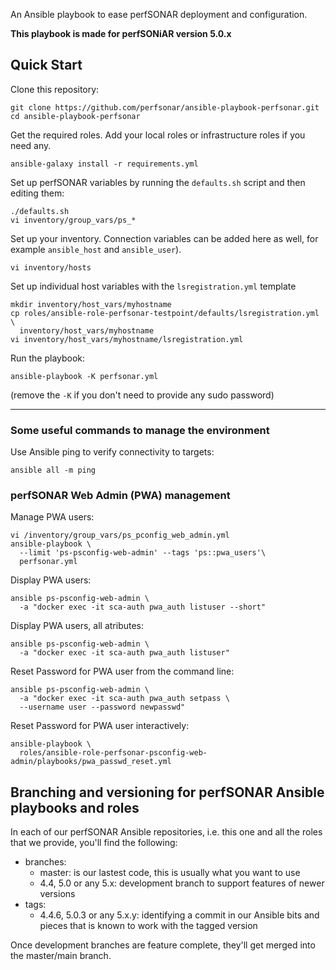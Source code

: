 An Ansible playbook to ease perfSONAR deployment and configuration.

**This playbook is made for perfSONiAR version 5.0.x**

## Quick Start

Clone this repository:

```
git clone https://github.com/perfsonar/ansible-playbook-perfsonar.git
cd ansible-playbook-perfsonar
```

Get the required roles. Add your local roles or infrastructure roles if you need any.

```
ansible-galaxy install -r requirements.yml
```

Set up perfSONAR variables by running the `defaults.sh` script and then editing them:

```
./defaults.sh
vi inventory/group_vars/ps_*
```

Set up your inventory.  Connection variables can be added here as well, for example `ansible_host` and `ansible_user`).

```
vi inventory/hosts
```

Set up individual host variables with the `lsregistration.yml` template

```
mkdir inventory/host_vars/myhostname
cp roles/ansible-role-perfsonar-testpoint/defaults/lsregistration.yml \
  inventory/host_vars/myhostname
vi inventory/host_vars/myhostname/lsregistration.yml
```

Run the playbook:

```
ansible-playbook -K perfsonar.yml
```
(remove the `-K` if you don't need to provide any sudo password)

---

### Some useful commands to manage the environment

Use Ansible ping to verify connectivity to targets:

```
ansible all -m ping
```

### perfSONAR Web Admin (PWA) management
Manage PWA users:
```
vi /inventory/group_vars/ps_pconfig_web_admin.yml
ansible-playbook \
  --limit 'ps-psconfig-web-admin' --tags 'ps::pwa_users'\
  perfsonar.yml
```

Display PWA users:
```
ansible ps-psconfig-web-admin \
  -a "docker exec -it sca-auth pwa_auth listuser --short"
```

Display PWA users, all atributes:
```
ansible ps-psconfig-web-admin \
  -a "docker exec -it sca-auth pwa_auth listuser"
```
  
Reset Password for PWA user from the command line:
```
ansible ps-psconfig-web-admin \
  -a "docker exec -it sca-auth pwa_auth setpass \
  --username user --password newpasswd"
```

Reset Password for PWA user interactively:
```
ansible-playbook \
  roles/ansible-role-perfsonar-psconfig-web-admin/playbooks/pwa_passwd_reset.yml
```

## Branching and versioning for perfSONAR Ansible playbooks and roles
In each of our perfSONAR Ansible repositories, i.e. this one and all the roles that we provide, you'll find the following:

 - branches:
   - master: is our lastest code, this is usually what you want to use
   - 4.4, 5.0 or any 5.x: development branch to support features of newer versions
 - tags:
   - 4.4.6, 5.0.3 or any 5.x.y: identifying a commit in our Ansible bits and pieces that is known to work with the tagged version

Once development branches are feature complete, they'll get merged into the master/main branch.

